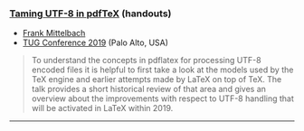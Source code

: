 

### <a href="{{site.baseurl}}/publications/2019-08-FMi-TUG-Taming-utf8.pdf" target="_blank" onclick="vgwPixelCall('72c969abd8024d83a06851a5d838f346');">Taming UTF-8 in pdfTeX</a> (handouts)

+ [Frank Mittelbach]({{site.baseurl}}/about/team/#frank-mittelbach)
+ [TUG Conference 2019](https://tug.org/tug2019/) (Palo Alto, USA)

> To understand the concepts in pdflatex for processing UTF-8 encoded
> files it is helpful to first take a look at the models used by the
> TeX engine and earlier attempts made by LaTeX on top of TeX. The
> talk provides a short historical review of that area and gives an
> overview about the improvements with respect to UTF-8 handling that
> will be activated in LaTeX within 2019.

***
